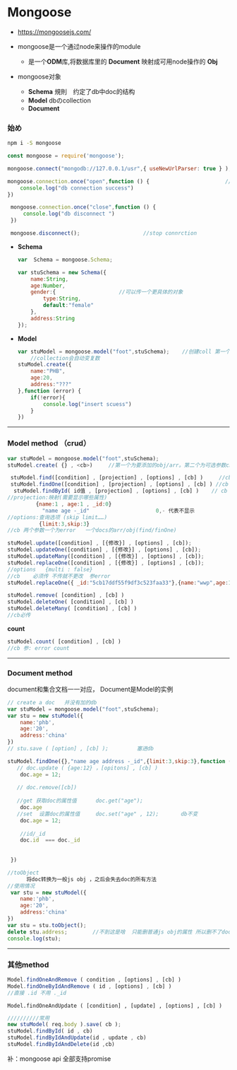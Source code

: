 # Mongoose

+ <https://mongoosejs.com/>

+ mongoose是一个通过node来操作的module  

  - 是一个**ODM**库,将数据库里的 **Document** 映射成可用node操作的 **Obj**

+ mongoose对象

  - **Schema**     規則　约定了db中doc的结构
  - **Model**        dbのcollection
  - **Document**    

  

###  始め

```bash
npm i -S mongoose
```

```javascript
const mongoose = require('mongoose');                                      //引库

mongoose.connect("mongodb://127.0.0.1/usr",{ useNewUrlParser: true } );      //connect

mongoose.connection.once("open",function () {                        //connect successed  event
    console.log("db connection success")
})

 mongoose.connection.once("close",function () {
     console.log("db disconnect ")
 })

 mongoose.disconnect();                    //stop connrction
```

+ **Schema**

  ```javascript
  var  Schema = mongoose.Schema;
  
  var stuSchema = new Schema({            
      name:String,
      age:Number,
      gender:{                    //可以传一个更具体的对象
          type:String,
          default:"female"
      },
      address:String
  });
  ```

+ **Model**

  ```javascript
  var stuModel = mongoose.model("foot",stuSchema);    //创建coll 第一个参为coll名 第二为Schema结构
      //collection会自动变复数
  stuModel.create({       
      name:"PHB",
      age:20,
      address:"???"
  },function (error) {
      if(!error){
          console.log("insert scuess")
      }
  })
  ```

<hr/>

### Model method （crud）

```javascript
var stuModel = mongoose.model("foot",stuSchema);
stuModel.create( {} , <cb>)     //第一个为要添加的obj/arr。第二个为可选参数cb
```

```javascript
 stuModel.find([condition] , [projection] , [options] , [cb] )     //cb return arr
 stuModel.findOne([condition] , [projection] , [options] , [cb] ) //cb return obj
  stuModel.findById( id值 , [projection] , [options] , [cb] )    // cb return obj
//projection:映射(需要显示哪些属性)   
         {name:1 , age:1 , _id:0}  
           "name age -_id"                     0,- 代表不显示
//options:查询选项 (skip limit……)
          {limit:3,skip:3}
//cb 两个参数一个为error   一个docs的arr/obj(find/finOne)
```

```javascript
stuModel.update([condition] , [{修改}] , [options] , [cb]);
stuModel.updateOne([condition] , [{修改}] , [options] , [cb]);
stuModel.updateMany([condition] , [{修改}] , [options] , [cb]);
stuModel.replaceOne([condition] , [{修改}] , [options] , [cb]);
//options   {multi : false}
//cb    必须传 不传就不更改  参error
stuModel.replaceOne({ _id:"5cb17ddf55f9df3c523faa33"},{name:"wwp",age:12},function () {});
```

```javascript
stuModel.remove( [condition] , [cb] )
stuModel.deleteOne( [condition] , [cb] )
stuModel.deleteMany( [condition] , [cb] )
//cb必传
```

**count**

```javascript
stuModel.count( [condition] , [cb] )
//cb 参: error count
```

<hr>

### Document  method

  document和集合文档一一对应， Document是Model的实例

```javascript
// create a doc   并没有加的db
var stuModel = mongoose.model("foot",stuSchema); 
var stu = new stuModel({
    name:'phb',
    age:'20',
    address:'china'
})
// stu.save ( [option] , [cb] );         塞进db
```

```javascript
stuModel.findOne({},"name age address -_id",{limit:3,skip:3},function (error,doc) {
   // doc.update ( {age:12} ，[opitons] , [cb] )
    doc.age = 12;
    
   // doc.remove([cb]) 
    
   //get 获取doc的属性值      doc.get("age");         
    doc.age
   //set  设置doc的属性值     doc.set("age" , 12);       db不变
    doc.age = 12; 
   
    //id/_id  
    doc.id  === doc._id
   
    
 })
```

```javascript
//toObject
      将doc转换为一般js obj ，之后会失去doc的所有方法
//使用情况
 var stu = new stuModel({
    name:'phb',
    age:'20',
    address:'china'
})
var stu = stu.toObject();  
delete stu.address;        //不到这是啥  只能删普通js obj的属性 所以删不了doc obj的属性
console.log(stu);     
```

<hr>

###  其他method

```javascript
Model.findOneAndRemove ( condition , [options] , [cb] )
Model.findOneByIdAndRemove ( id , [options] , [cb] )
//直接 .id 不用 ._id
```

```
Model.findOneAndUpdate ( [condition] , [update] , [options] , [cb] )
```

```javascript
//////////常用
new stuModel( req.body ).save( cb );
stuModel.findById( id , cb)
stuModel.findByIdAndUpdate(id , update , cb)
stuModel.findByIdAndDelete(id ,cb)
```

补：mongoose api 全部支持promise





